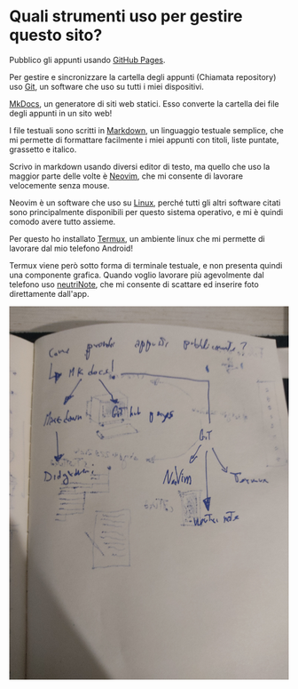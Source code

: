 # Quali strumenti uso per gestire questo sito?

Pubblico gli appunti usando [GitHub Pages](https://pages.github.com/).

Per gestire e sincronizzare la cartella degli appunti (Chiamata repository) uso [Git](https://it.wikipedia.org/wiki/Git_(software)), un software che uso su tutti i miei dispositivi.


[MkDocs](https://www.mkdocs.org/), un generatore di siti web statici. Esso converte la cartella dei file degli appunti in un sito web!

I file testuali sono scritti in [Markdown](https://it.wikipedia.org/wiki/Markdown), un linguaggio testuale semplice, che mi permette di formattare facilmente i miei appunti con titoli, liste puntate, grassetto e italico.

Scrivo in markdown usando diversi editor di testo, ma quello che uso la maggior parte delle volte è [Neovim](https://neovim.io/), che mi consente di lavorare velocemente senza mouse.

Neovim è un software che uso su [Linux](https://www.linux.it/), perché tutti gli altri software citati sono principalmente disponibili per questo sistema operativo, e mi è quindi comodo avere tutto assieme.

Per questo ho installato [Termux](https://termux.dev/en/), un ambiente linux che mi permette di lavorare dal mio telefono Android!

Termux viene però sotto forma di terminale testuale, e non presenta quindi una componente grafica. Quando voglio lavorare più agevolmente dal telefono uso [neutriNote](https://github.com/appml/neutrinote), che mi consente di scattare ed inserire foto direttamente dall'app. 

![](attachments/2024-01-01_11_02_11_9370_PM.jpg)

